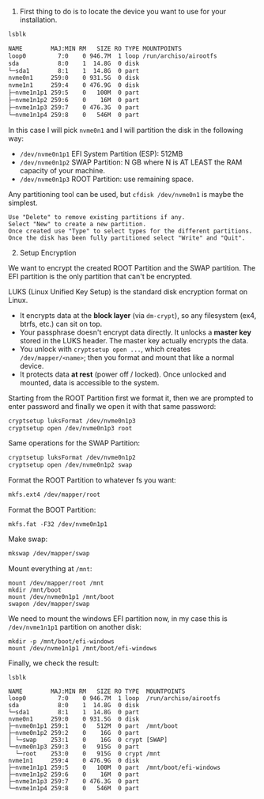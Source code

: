 1. First thing to do is to locate the device you want to use for your installation.
```bash
lsblk

NAME        MAJ:MIN RM   SIZE RO TYPE MOUNTPOINTS
loop0         7:0    0 946.7M  1 loop /run/archiso/airootfs
sda           8:0    1  14.8G  0 disk 
└─sda1        8:1    1  14.8G  0 part 
nvme0n1     259:0    0 931.5G  0 disk  
nvme1n1     259:4    0 476.9G  0 disk 
├─nvme1n1p1 259:5    0   100M  0 part 
├─nvme1n1p2 259:6    0    16M  0 part 
├─nvme1n1p3 259:7    0 476.3G  0 part 
└─nvme1n1p4 259:8    0   546M  0 part 
```

In this case I will pick `nvme0n1` and I will partition the disk in the following way:

- `/dev/nvme0n1p1`  EFI System Partition (ESP): 512MB
- `/dev/nvme0n1p2`  SWAP Partition: N GB where N is AT LEAST the RAM capacity of your machine.
- `/dev/nvme0n1p3`  ROOT Partition: use remaining space.

Any partitioning tool can be used, but `cfdisk /dev/nvme0n1` is maybe the simplest.
```
Use "Delete" to remove existing partitions if any.
Select "New" to create a new partition.
Once created use "Type" to select types for the different partitions.
Once the disk has been fully partitioned select "Write" and "Quit".
```

2. Setup Encryption

We want to encrypt the created ROOT Partition and the SWAP partition. The EFI partition is the only partition that can't be encrypted.

LUKS (Linux Unified Key Setup) is the standard disk encryption format on Linux.
- It encrypts data at the **block layer** (via `dm-crypt`), so any filesystem (ex4, btrfs, etc.) can sit on top.
- Your passphrase doesn't encrypt data directly. It unlocks a **master key** stored in the LUKS header. The master key actually encrypts the data.
- You unlock with `cryptsetup open ...`, which creates `/dev/mapper/<name>`; then you format and mount that like a normal device.
- It protects data **at rest** (power off / locked). Once unlocked and mounted, data is accessible to the system.

Starting from the ROOT Partition first we format it, then we are prompted to enter password and finally we open it with that same password:
```bash
cryptsetup luksFormat /dev/nvme0n1p3
cryptsetup open /dev/nvme0n1p3 root
```

Same operations for the SWAP Partition:
```bash
cryptsetup luksFormat /dev/nvme0n1p2
cryptsetup open /dev/nvme0n1p2 swap
```

Format the ROOT Partition to whatever fs you want:
```bash
mkfs.ext4 /dev/mapper/root
```

Format the BOOT Partition:
```
mkfs.fat -F32 /dev/nvme0n1p1
```

Make swap:
```bash
mkswap /dev/mapper/swap
```

Mount everything at `/mnt`:
```
mount /dev/mapper/root /mnt
mkdir /mnt/boot
mount /dev/nvme0n1p1 /mnt/boot
swapon /dev/mapper/swap
```

We need to mount the windows EFI partition now, in my case this is `/dev/nvme1n1p1` partition on another disk:
```
mkdir -p /mnt/boot/efi-windows
mount /dev/nvme1n1p1 /mnt/boot/efi-windows
```

Finally, we check the result:
```
lsblk

NAME        MAJ:MIN RM   SIZE RO TYPE  MOUNTPOINTS
loop0         7:0    0 946.7M  1 loop  /run/archiso/airootfs
sda           8:0    1  14.8G  0 disk  
└─sda1        8:1    1  14.8G  0 part  
nvme0n1     259:0    0 931.5G  0 disk  
├─nvme0n1p1 259:1    0   512M  0 part  /mnt/boot
├─nvme0n1p2 259:2    0    16G  0 part  
│ └─swap    253:1    0    16G  0 crypt [SWAP]
└─nvme0n1p3 259:3    0   915G  0 part  
  └─root    253:0    0   915G  0 crypt /mnt
nvme1n1     259:4    0 476.9G  0 disk  
├─nvme1n1p1 259:5    0   100M  0 part  /mnt/boot/efi-windows
├─nvme1n1p2 259:6    0    16M  0 part  
├─nvme1n1p3 259:7    0 476.3G  0 part  
└─nvme1n1p4 259:8    0   546M  0 part  
```

